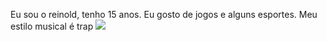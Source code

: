 Eu sou o reinold, tenho 15 anos.
Eu gosto de jogos e alguns esportes.
Meu estilo musical é trap
![]([https://tenor.com/pt-BR/view/matue-pelado-gif-21933335)
